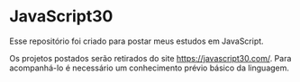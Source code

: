 # JavaScript30
Esse repositório foi criado para postar meus estudos em JavaScript.

Os projetos postados serão retirados do site https://javascript30.com/. Para acompanhá-lo é necessário um conhecimento prévio básico da linguagem.
